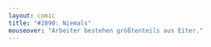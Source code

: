 ```yaml
---
layout: comic
title: "#2890: Niemals"
mouseover: "Arbeiter bestehen größtenteils aus Eiter."
---
```

